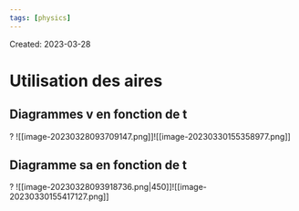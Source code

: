 ```yaml
---
tags: [physics] 
---
```

Created: 2023-03-28

# Utilisation des aires
## Diagrammes v en fonction de t
?
![[image-20230328093709147.png]]![[image-20230330155358977.png]]


<!--SR:!2023-04-01,3,250-->

## Diagramme sa en fonction de t
?
![[image-20230328093918736.png|450]]![[image-20230330155417127.png]]


<!--SR:!2023-04-01,3,250-->




